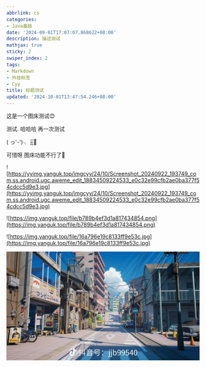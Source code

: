 ```yaml
---
abbrlink: cs
categories:
- Java基础
date: '2024-09-01T17:07:07.868622+08:00'
description: 描述测试
mathjax: true
sticky: 2
swiper_index: 2
tags:
- Markdown
- 外挂标签
- Cyy
title: 标题测试
updated: '2024-10-01T13:47:54.246+08:00'
---
```

这是一个图床测试😊

测试. 哈哈哈  再一次测试

( っ'-')╮ =͟͟͞͞🏀

可惜呀  图床功能不行了🥰

![https://yyimg.yanguk.top/imgcyy/24/10/Screenshot_20240922_193749_com.ss.android.ugc.aweme_edit_18834509224533_e0c32e99cfb2ae0ba377f54cdcc5d9e3.jpg](https://yyimg.yanguk.top/imgcyy/24/10/Screenshot_20240922_193749_com.ss.android.ugc.aweme_edit_18834509224533_e0c32e99cfb2ae0ba377f54cdcc5d9e3.jpg)

![https://img.yanguk.top/file/b789b4ef3d1a817434854.png](https://img.yanguk.top/file/b789b4ef3d1a817434854.png)

![https://img.yanguk.top/file/16a796e19c8133ff9e53c.jpg](https://img.yanguk.top/file/16a796e19c8133ff9e53c.jpg)

![1](./img/b_day.png)